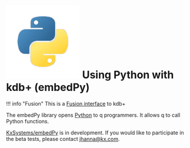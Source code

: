 # ![Python](img/python.png) Using Python with kdb+ (embedPy)


!!! info "Fusion"
    This is a [Fusion interface](/interfaces/fuse) to kdb+

The embedPy library opens [Python](https://python.org) to q programmers. It allows q to call Python functions. 

<i class="fa fa-github"></i> [KxSystems/embedPy](https://github.com/kxsystems/embedPy) is in development. If you would like to participate in the beta tests, please contact jhanna@kx.com. 

